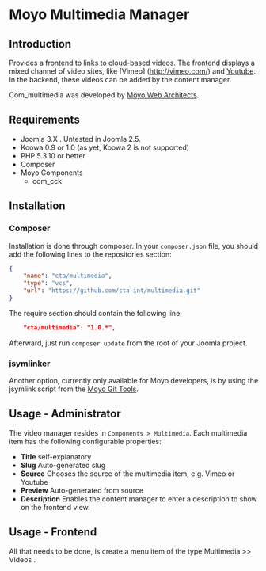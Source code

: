 # Moyo Multimedia Manager

## Introduction

Provides a frontend to links to cloud-based videos. The frontend displays a mixed channel of video sites, like [Vimeo]
(http://vimeo.com/) and [Youtube](http://youtube.com). In the backend, these videos can be added by the content manager.

Com_multimedia was developed by [Moyo Web Architects](http://www.moyoweb.nl).

## Requirements

* Joomla 3.X . Untested in Joomla 2.5.
* Koowa 0.9 or 1.0 (as yet, Koowa 2 is not supported)
* PHP 5.3.10 or better
* Composer
* Moyo Components
    * com_cck

## Installation

### Composer

Installation is done through composer. In your `composer.json` file, you should add the following lines to the repositories
section:

```json
{
    "name": "cta/multimedia",
    "type": "vcs",
    "url": "https://github.com/cta-int/multimedia.git"
}
```

The require section should contain the following line:

```json
    "cta/multimedia": "1.0.*",
```

Afterward, just run `composer update` from the root of your Joomla project.

### jsymlinker

Another option, currently only available for Moyo developers, is by using the jsymlink script from the [Moyo Git
Tools](https://github.com/derjoachim/moyo-git-tools).

## Usage - Administrator

The video manager resides in `Components > Multimedia`. Each multimedia item has the following configurable properties:

* **Title** self-explanatory
* **Slug** Auto-generated slug
* **Source** Chooses the source of the multimedia item, e.g. Vimeo or Youtube
* **Preview** Auto-generated from source
* **Description** Enables the content manager to enter a description to show on the frontend view.

## Usage - Frontend

All that needs to be done, is create a menu item of the type Multimedia >> Videos .
